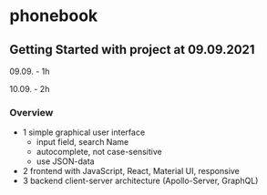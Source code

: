 # phonebook

## Getting Started with project at 09.09.2021
09.09. - 1h

10.09. - 2h

### Overview
+ 1 simple graphical user interface 
    - input field, search Name
    - autocomplete, not case-sensitive
    - use JSON-data
+ 2 frontend with JavaScript, React, Material UI, responsive
+ 3 backend client-server architecture (Apollo-Server, GraphQL)
